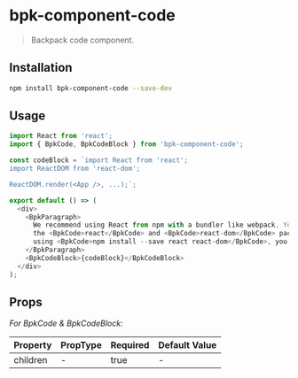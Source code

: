 # bpk-component-code

> Backpack code component.

## Installation

```sh
npm install bpk-component-code --save-dev
```

## Usage

```js
import React from 'react';
import { BpkCode, BpkCodeBlock } from 'bpk-component-code';

const codeBlock = `import React from 'react';
import ReactDOM from 'react-dom';

ReactDOM.render(<App />, ...);`;

export default () => (
  <div>
    <BpkParagraph>
      We recommend using React from npm with a bundler like webpack. You can use
      the <BpkCode>react</BpkCode> and <BpkCode>react-dom</BpkCode> packages. After installing it
      using <BpkCode>npm install --save react react-dom</BpkCode>, you can use:
    </BpkParagraph>
    <BpkCodeBlock>{codeBlock}</BpkCodeBlock>
  </div>
);
```

## Props

*For BpkCode & BpkCodeBlock:*

| Property  | PropType | Required | Default Value |
| --------- | -------- | -------- | ------------- |
| children  | -        | true     | -             |
